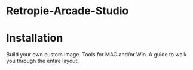 # Retropie-Arcade-Studio








# Installation
Build your own custom image. Tools for MAC and/or Win. A guide to walk you through the entire layout.


